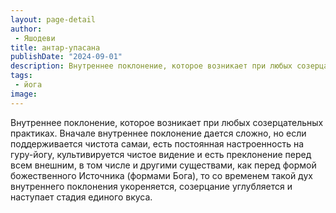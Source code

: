 ```yaml
---
layout: page-detail
author:
 - Яшодеви
title: антар-упасана
publishDate: "2024-09-01"
description: Внутреннее поклонение, которое возникает при любых созерцательных практиках. Вначале внутреннее поклонение дается сложно, но если поддерживается чистота самаи, есть постоянная настроенность на гуру-йогу, культивируется чистое видение и есть преклонение перед всем внешним, в том числе и другими существами, как перед формой божественного Источника (формами Бога), то со временем такой дух внутреннего поклонения укореняется, созерцание углубляется и наступает стадия единого вкуса.
tags:
 - йога
image: 
---
```


Внутреннее поклонение, которое возникает при любых созерцательных практиках. Вначале внутреннее поклонение дается сложно, но если поддерживается чистота самаи, есть постоянная настроенность на гуру-йогу, культивируется чистое видение и есть преклонение перед всем внешним, в том числе и другими существами, как перед формой божественного Источника (формами Бога), то со временем такой дух внутреннего поклонения укореняется, созерцание углубляется и наступает стадия единого вкуса.

